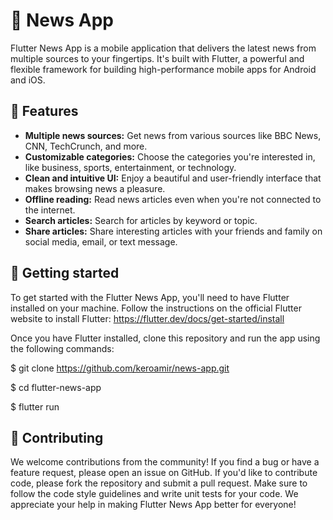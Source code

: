 # 📰 News App

Flutter News App is a mobile application that delivers the latest news from multiple sources to your fingertips. It's built with Flutter, a powerful and flexible framework for building high-performance mobile apps for Android and iOS.

## 🚀 Features

- **Multiple news sources:** Get news from various sources like BBC News, CNN, TechCrunch, and more.
- **Customizable categories:** Choose the categories you're interested in, like business, sports, entertainment, or technology.
- **Clean and intuitive UI:** Enjoy a beautiful and user-friendly interface that makes browsing news a pleasure.
- **Offline reading:** Read news articles even when you're not connected to the internet.
- **Search articles:** Search for articles by keyword or topic.
- **Share articles:** Share interesting articles with your friends and family on social media, email, or text message.


## 🚀 Getting started

To get started with the Flutter News App, you'll need to have Flutter installed on your machine. Follow the instructions on the official Flutter website to install Flutter: https://flutter.dev/docs/get-started/install

Once you have Flutter installed, clone this repository and run the app using the following commands:


$ git clone https://github.com/keroamir/news-app.git

$ cd flutter-news-app

$ flutter run



## 🤝 Contributing

We welcome contributions from the community! If you find a bug or have a feature request, please open an issue on GitHub. If you'd like to contribute code, please fork the repository and submit a pull request. Make sure to follow the code style guidelines and write unit tests for your code. We appreciate your help in making Flutter News App better for everyone! 





